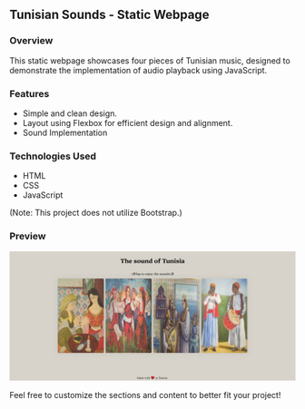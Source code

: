 ## Tunisian Sounds - Static Webpage
### Overview
This static webpage showcases four pieces of Tunisian music, designed to demonstrate the implementation of audio playback using JavaScript.
### Features
-   Simple and clean design.
-   Layout using Flexbox for efficient design and alignment.
-   Sound Implementation
### Technologies Used
-   HTML
-   CSS
-   JavaScript

(Note: This project does not utilize Bootstrap.)

### Preview 
![SoftInsight Consulting Website Preview](images/preview.png)

Feel free to customize the sections and content to better fit your project!